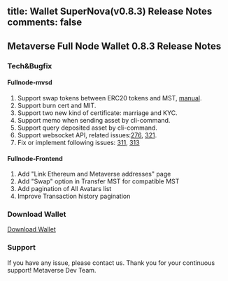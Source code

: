 title: Wallet SuperNova(v0.8.3) Release Notes
comments: false
---

## Metaverse Full Node Wallet 0.8.3 Release Notes

### Tech&Bugfix

#### Fullnode-mvsd
1. Support swap tokens between ERC20 tokens and MST, [manual](https://docs.mvs.org/docs/cross-chain-swap.html).
2. Support burn cert and MIT.
3. Support two new kind of certificate: marriage and KYC.
4. Support memo when sending asset by cli-command.
5. Support query deposited asset by cli-command.
6. Support websocket API, related issues:[276](https://github.com/mvs-org/metaverse/issues/276), [321](https://github.com/mvs-org/metaverse/issues/321).
7. Fix or implement following issues: [311](https://github.com/mvs-org/metaverse/issues/311), [313](https://github.com/mvs-org/metaverse/issues/313)

#### Fullnode-Frontend
1. Add "Link Ethereum and Metaverse addresses" page
2. Add "Swap" option in Transfer MST for compatible MST
3. Add pagination of All Avatars list
4. Improve Transaction history pagination 

### Download Wallet
[Download Wallet](https://mvs.org/wallet.html)

### Support
If you have any issue, please contact us.
Thank you for your continuous support! 
Metaverse Dev Team.
